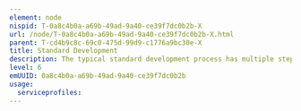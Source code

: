 ```yaml
---
element: node
nispid: T-0a8c4b0a-a69b-49ad-9a40-ce39f7dc0b2b-X
url: /node/T-0a8c4b0a-a69b-49ad-9a40-ce39f7dc0b2b-X.html
parent: T-cd4b9c8c-69c0-475d-99d9-c1776a9bc30e-X
title: Standard Development
description: The typical standard development process has multiple steps  * Identification of "standardization need" by a stakeholder or stakeholder group. * Submission of standardization request to an appropriate Standards Development Organization (SDO). * Approval by SDO to conduct standards development project. * Development of a specification through a fair and equitable, multi-stakeholder process. * Agreement by the SDO for a specification to become a standards document through a multi-stakeholder approval process. * Publication of the standards document. While the goals of each SDO are essentially the same, each SDO applies its own rules, processes, and terminology to the standards development process. Typically, each SDO is comprised of Boards, Committees and staff who establish and maintain the policies, procedures and guidelines that help ensure the integrity of the standards development process, and the standards that are generated as an outcome of this process. The development of a new standard is typically triggered by a formal request, submitted to an SDO by a managing body (individual or entity, such as an industry society) for review and evaluation. The SDO mandates, oversees, and helps facilitate the process for standards development. The Standards Committee for the project assumes responsibility for the respective area of standards development, including the organization of the standards development team and its activities. Once the SDO approves the request to develop a new standards development project, the sponsor follows the SDOs rules and processes to recruit and assemble a collaborative team or "Working Group" to engage in active standards development. (Note  The term "Working Group" may be called different names by the various SDOs, and may follow slightly different processes). Working Groups are comprised of individuals and/or entities (people, companies, organizations, non-profits, government agencies) who volunteer to support the development of standards. Collectively, these volunteer participants carry a specific interest in a specific area of development as producers, sellers, buyers, users and/or regulators of a particular material, product, process or service. When a Working Group is formed the Working Group officers may either be elected by the Working Group members or appointed by the Sponsor. Consult the Sponsor's Policies and Procedures and the Sponsor's Working Group Policies and Procedures for details. Working Group officers oversee the standards development project in adherence to SDO rules and process, and remain accountable to the project Sponsor and the governance structure of the SDO itself. Based on the rules and criteria established by the SDO, participants may contribute at varying levels to the standards development process. Such rules help ensure that highly dedicated individuals lead participation and no one interest dominates the standards development process. Working Groups leverage these rules and guidelines and establish their own individual, organizational, communications and meeting structures, and govern work process, activities, consensus building, decision making, balloting and even financial reporting in accordance with SDO rules. To build consensus through democratic means, participants engage in meetings, draft and review position pieces, create and review presentations, examine data and engage in active discussion and debate to resolve outstanding issues. These activities fuel the gradual definition of each standard, which is compiled into a draft standard that may undergo multiple revisions. Once a draft standard has been finalized, reviewed, and approved by the Working Group, it is submitted to the Standards Committee for endorsement. Upon successful endorsement, the draft is published for review and then submitted to the Standards Board for approval. After submission, review and acceptance, the approved standard is published and made available for distribution. It is important to remember that standards are "living documents", which may initially be published and iteratively modified, corrected, adjusted and/or updated based on market conditions and other factors. At any given point in time, therefore, a standard may be referred to as having a number of different "status" classifications, such as  * Approved Project - An initial project request is approved, in stages of group formation. * Active Project - An active standards development project. * Withdrawn Project - A cancelled standards development project. * Approved Standard - The standard is approved and published for public use. * Withdrawn Standard - The standard is no longer market relevant or active. * Superseded Standard - The standard has been replaced by a new standard. In keeping with the standards development lifecycle, Working Groups may also go through periodic stages of activity or dormancy. Depending on where a standard is in its lifecycle a standard may be accompanied by supplemental documents that are produced by its respective Working Group. These may include errata (which address errors in the standard), amendments (which modify sections of the standard), corrigenda (which only correct errors or ambiguities in a standard), handbooks, tutorials and other related materials. Supplemental documents help interested parties better understand and apply the standard.
level: 6
emUUID: 0a8c4b0a-a69b-49ad-9a40-ce39f7dc0b2b
usage:
  serviceprofiles:
---
```

